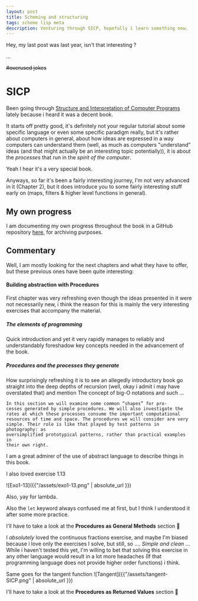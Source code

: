 ```yaml
---
layout: post
title: Scheming and structuring
tags: scheme lisp meta
description: Venturing through SICP, hopefully i learn something new.
---
```


Hey, my last post was last year, isn't that interesting ?


...



~~#overused jokes~~


# SICP #

Been going through [Structure and Interpretation of Computer Programs](https://mitpress.mit.edu/sites/default/files/sicp/index.html) lately because i heard it was a decent book.

It starts off pretty good, it's definitely not your regular tutorial about some specific language or even some specific paradigm really, but it's rather about computers in general, about how ideas are expressed in a way computers can understand them (well, as much as computers "understand" ideas (and that might actually be an interesting topic potentially)), it is about the *processes* that run in the *spirit of the computer*.


Yeah I hear it's a very special book.

Anyways, so far it's been a fairly interesting journey, I'm not very advanced in it (Chapter 2), but it does introduce you to some fairly interesting stuff early on (maps, filters & higher level functions in general).

## My own progress ##
I am documenting my own progress throughout the book in a GitHub repository [here](https://github.com/zenAndroid/wannabe-schemer), for archiving purposes.

## Commentary ##

Well, I am mostly looking for the next chapters and what they have to offer, but these previous ones have been quite interesting:

#### Building abstraction with Procedures ####

First chapter was very refreshing even though the ideas presented in it were not necessarily new, i think the reason for this is mainly the very interesting exercises that accompany the material.

##### The elements of programming #####

Quick introduction and yet it very rapidly manages to reliably and understandably foreshadow key concepts needed in the advancement of the book.

##### Procedures and the processes they generate #####

How surprisingly refreshing it is to see an allegedly introductory book go straight into the deep depths of recursion (well, okay i admit i may have overstated that) and mention The concept of big-O notations and such ...

```
In this section we will examine some common “shapes” for pro-
cesses generated by simple procedures. We will also investigate the
rates at which these processes consume the important computational
resources of time and space. The procedures we will consider are very
simple. Their role is like that played by test patterns in photography: as
oversimplified prototypical patterns, rather than practical examples in
their own right.
```

I am a great admirer of the use of abstract language to describe things in this book.

I also loved exercise 1.13

![Exo1-13]({{"/assets/exo1-13.png" | absolute_url }})


Also, yay for lambda.

Also the `let` keyword always confused me at first, but I think I understood it after some more practice.

I'll have to take a look at the **Procedures as General Methods** section :thinking:

I *absolutely* loved the continuous fractions exercise, and maybe I'm biased because i love only the exercises I solve, but still, so .... *Simple and clean* ... While i haven't tested this yet, I'm willing to bet that solving this exercise in any other language would result in a lot more headaches (If that programming language does not provide higher order functions) i think.

Same goes for the tangent function ![Tangent]({{"/assets/tangent-SICP.png" | absolute_url }})

I'll have to take a look at the **Procedures as Returned Values** section :thinking:
